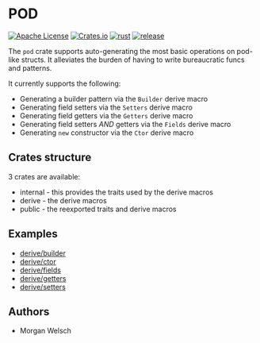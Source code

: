 # POD

[![Apache License](https://img.shields.io/badge/license-Apache%202.0-orange.svg?style=flat-square)](http://www.apache.org/licenses/LICENSE-2.0) [![Crates.io](https://img.shields.io/crates/v/podstru.svg?style=flat-square)]() [![rust](https://img.shields.io/badge/rust-1.78.0%20stable-blue.svg?style=flat-square)]() [![release](https://img.shields.io/badge/release-0.1.0-darkgreen.svg?style=flat-square)]()

The `pod` crate supports auto-generating the most basic operations on pod-like structs.
It alleviates the burden of having to write bureaucratic funcs and patterns.

It currently supports the following:

- Generating a builder pattern via the `Builder` derive macro
- Generating field setters via the `Setters` derive macro
- Generating field getters via the `Getters` derive macro
- Generating field setters *AND* getters via the `Fields` derive macro
- Generating `new` constructor via the `Ctor` derive macro

## Crates structure

3 crates are available:

- internal - this provides the traits used by the derive macros
- derive - the derive macros
- public - the reexported traits and derive macros

## Examples

- [derive/builder](derive/examples/builder.rs)
- [derive/ctor](derive/examples/ctor.rs)
- [derive/fields](derive/examples/fields.rs)
- [derive/getters](derive/examples/getters.rs)
- [derive/setters](derive/examples/setters.rs)

## Authors

- Morgan Welsch